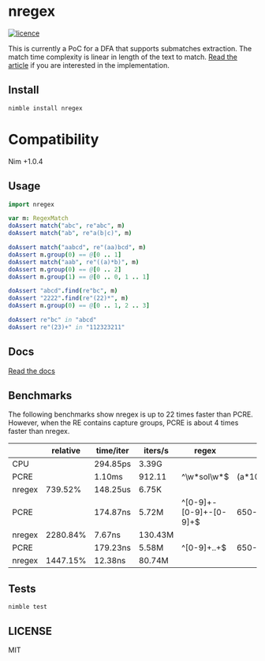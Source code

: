 # nregex

[![licence](https://img.shields.io/github/license/nitely/nim-regex.svg?style=flat-square)](https://raw.githubusercontent.com/nitely/nregex/master/LICENSE)

This is currently a PoC for a DFA that supports submatches extraction. The match time complexity is linear in length of the text to match. [Read the article](https://nitely.github.io/2020/01/19/a-dfa-for-submatches-extraction.html) if you are interested in the implementation.

## Install

```
nimble install nregex
```

# Compatibility

Nim +1.0.4

## Usage

```nim
import nregex

var m: RegexMatch
doAssert match("abc", re"abc", m)
doAssert match("ab", re"a(b|c)", m)

doAssert match("aabcd", re"(aa)bcd", m)
doAssert m.group(0) == @[0 .. 1]
doAssert match("aab", re"((a)*b)", m)
doAssert m.group(0) == @[0 .. 2]
doAssert m.group(1) == @[0 .. 0, 1 .. 1]

doAssert "abcd".find(re"bc", m)
doAssert "2222".find(re"(22)*", m)
doAssert m.group(0) == @[0 .. 1, 2 .. 3]

doAssert re"bc" in "abcd"
doAssert re"(23)+" in "112323211"
```

## Docs

[Read the docs](https://nitely.github.io/nregex/)

## Benchmarks

The following benchmarks show nregex is up to 22 times faster than PCRE. However, when the RE contains capture groups, PCRE is about 4 times faster than nregex.

|  | relative | time/iter | iters/s | regex | text
| --- | --- | --- | --- | --- | ---
CPU | | 294.85ps | 3.39G
PCRE | | 1.10ms | 912.11 | ^\w\*sol\w\*$ | (a\*100000)sol(b\*100000)
nregex | 739.52% | 148.25us | 6.75K
PCRE | | 174.87ns | 5.72M | ^[0-9]+-[0-9]+-[0-9]+$ | 650-253-0001
nregex | 2280.84% | 7.67ns | 130.43M
PCRE | | 179.23ns | 5.58M | ^[0-9]+..+$ | 650-253-0001
nregex | 1447.15% | 12.38ns | 80.74M

## Tests

```
nimble test
```

## LICENSE

MIT

